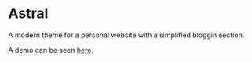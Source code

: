# Astral

A modern theme for a personal website with a simplified bloggin section.

A demo can be seen [here](https://etermind.github.io/alex-demo-astral/).
